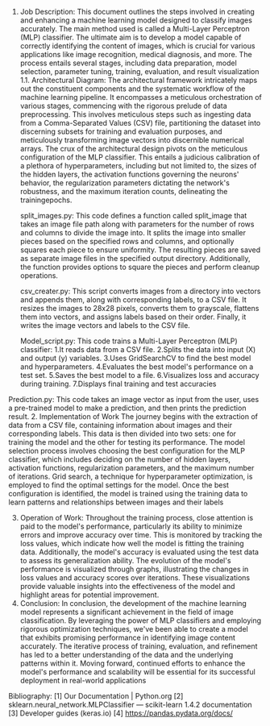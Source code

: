 1.	Job Description:
This document outlines the steps involved in creating and enhancing a machine learning model designed to classify images accurately. The main method used is called a Multi-Layer Perceptron (MLP) classifier. The ultimate aim is to develop a model capable of correctly identifying the content of images, which is crucial for various applications like image recognition, medical diagnosis, and more. The process entails several stages, including data preparation, model selection, parameter tuning, training, evaluation, and result visualization
1.1.	Architectural Diagram:
The architectural framework intricately maps out the constituent components and the systematic workflow of the machine learning pipeline. It encompasses a meticulous orchestration of various stages, commencing with the rigorous prelude of data preprocessing. This involves meticulous steps such as ingesting data from a Comma-Separated Values (CSV) file, partitioning the dataset into discerning subsets for training and evaluation purposes, and meticulously transforming image vectors into discernible numerical arrays. The crux of the architectural design pivots on the meticulous configuration of the MLP classifier. This entails a judicious calibration of a plethora of hyperparameters, including but not limited to, the sizes of the hidden layers, the activation functions governing the neurons' behavior, the regularization parameters dictating the network's robustness, and the maximum iteration counts, delineating the trainingepochs. 
	

	split_images.py: 
This code defines a function called split_image that takes an image file path along with parameters for the number of rows and columns to divide the image into. It splits the image into smaller pieces based on the specified rows and columns, and optionally squares each piece to ensure uniformity. The resulting pieces are saved as separate image files in the specified output directory. Additionally, the function provides options to square the pieces and perform cleanup operations.


 

	csv_creater.py:
This script converts images from a directory into vectors and appends them, along with corresponding labels, to a CSV file. It resizes the images to 28x28 pixels, converts them to grayscale, flattens them into vectors, and assigns labels based on their order. Finally, it writes the image vectors and labels to the CSV file.
	
	Model_script.py:
	This code trains a Multi-Layer Perceptron (MLP) classifier:
1.It reads data from a CSV file.
2.Splits the data into input (X) and output (y) variables.
3.Uses GridSearchCV to find the best model and hyperparameters.
4.Evaluates the best model's performance on a test set.
5.Saves the best model to a file.
6.Visualizes loss and accuracy during training.
7.Displays final training and test accuracies

Prediction.py:
This code takes an image vector as input from the user, uses a pre-trained model to  make a prediction, and then prints the prediction result.
2.	Implementation of Work
The journey begins with the extraction of data from a CSV file, containing information about images and their corresponding labels. This data is then divided into two sets: one for training the model and the other for testing its performance. The model selection process involves choosing the best configuration for the MLP classifier, which includes deciding on the number of hidden layers, activation functions, regularization parameters, and the maximum number of iterations. Grid search, a technique for hyperparameter optimization, is employed to find the optimal settings for the model. Once the best configuration is identified, the model is trained using the training data to learn patterns and relationships between images and their labels

3.	Operation of Work:
Throughout the training process, close attention is paid to the model's performance, particularly its ability to minimize errors and improve accuracy over time. This is monitored by tracking the loss values, which indicate how well the model is fitting the training data. Additionally, the model's accuracy is evaluated using the test data to assess its generalization ability. The evolution of the model's performance is visualized through graphs, illustrating the changes in loss values and accuracy scores over iterations. These visualizations provide valuable insights into the effectiveness of the model and highlight areas for potential improvement.
4.	Conclusion:
In conclusion, the development of the machine learning model represents a significant achievement in the field of image classification. By leveraging the power of MLP classifiers and employing rigorous optimization techniques, we've been able to create a model that exhibits promising performance in identifying image content accurately. The iterative process of training, evaluation, and refinement has led to a better understanding of the data and the underlying patterns within it. Moving forward, continued efforts to enhance the model's performance and scalability will be essential for its successful deployment in real-world applications

 


 

Bibliography:
[1] Our Documentation | Python.org
[2] sklearn.neural_network.MLPClassifier — scikit-learn 1.4.2 documentation
[3] Developer guides (keras.io)
[4] https://pandas.pydata.org/docs/


